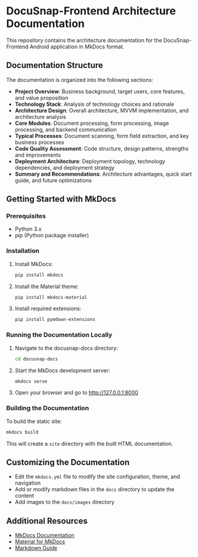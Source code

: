 # DocuSnap-Frontend Architecture Documentation

This repository contains the architecture documentation for the DocuSnap-Frontend Android application in MkDocs format.

## Documentation Structure

The documentation is organized into the following sections:

- **Project Overview**: Business background, target users, core features, and value proposition
- **Technology Stack**: Analysis of technology choices and rationale
- **Architecture Design**: Overall architecture, MVVM implementation, and architecture analysis
- **Core Modules**: Document processing, form processing, image processing, and backend communication
- **Typical Processes**: Document scanning, form field extraction, and key business processes
- **Code Quality Assessment**: Code structure, design patterns, strengths and improvements
- **Deployment Architecture**: Deployment topology, technology dependencies, and deployment strategy
- **Summary and Recommendations**: Architecture advantages, quick start guide, and future optimizations

## Getting Started with MkDocs

### Prerequisites

- Python 3.x
- pip (Python package installer)

### Installation

1. Install MkDocs:
   ```bash
   pip install mkdocs
   ```

2. Install the Material theme:
   ```bash
   pip install mkdocs-material
   ```

3. Install required extensions:
   ```bash
   pip install pymdown-extensions
   ```

### Running the Documentation Locally

1. Navigate to the docusnap-docs directory:
   ```bash
   cd docusnap-docs
   ```

2. Start the MkDocs development server:
   ```bash
   mkdocs serve
   ```

3. Open your browser and go to http://127.0.0.1:8000

### Building the Documentation

To build the static site:

```bash
mkdocs build
```

This will create a `site` directory with the built HTML documentation.

## Customizing the Documentation

- Edit the `mkdocs.yml` file to modify the site configuration, theme, and navigation
- Add or modify markdown files in the `docs` directory to update the content
- Add images to the `docs/images` directory

## Additional Resources

- [MkDocs Documentation](https://www.mkdocs.org/)
- [Material for MkDocs](https://squidfunk.github.io/mkdocs-material/)
- [Markdown Guide](https://www.markdownguide.org/)